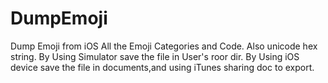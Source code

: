 # DumpEmoji
Dump Emoji from iOS 
All the Emoji Categories and Code. Also unicode hex string.
By Using Simulator save the file in User's roor dir.
By Using iOS device save the file in documents,and using iTunes sharing doc to export.








